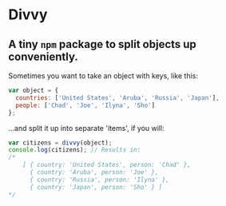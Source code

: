 # Divvy

## A tiny `npm` package to split objects up conveniently.

Sometimes you want to take an object with keys, like this:

```javascript
var object = {
  countries: ['United States', 'Aruba', 'Russia', 'Japan'],
  people: ['Chad', 'Joe', 'Ilyna', 'Sho']
};
```

...and split it up into separate 'items', if you will:

```javascript
var citizens = divvy(object);
console.log(citizens); // Results in:
/*  
    [ { country: 'United States', person: 'Chad' },
      { country: 'Aruba', person: 'Joe' },
      { country: 'Russia', person: 'Ilyna' },
      { country: 'Japan', person: 'Sho' } ]
*/
```